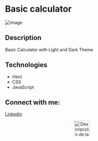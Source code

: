 # Basic calculator

![image](https://github.com/rodys2003/Calculator/assets/107779230/fd2100b4-69e4-40e2-87c3-03bb0ea5aaa4)

## Description
Basic Calculator with Light and Dark Theme

## Technologies
- Html
- CSS
- JavaScript

## Connect with me:
[Linkedin](https://www.linkedin.com/in/rodys-rodriguez/)

<p align="center">
<img src="https://github.com/rodys2003/Calculator/assets/107779230/ba5967fb-4db5-40bd-aeab-c42c39ee115e" alt="Descripción de la imagen" width="50">
</p>
